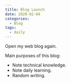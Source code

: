 ```yaml
---
title: Blog Launch
date: 2020-02-04
categories:
  - Blog
tags:
  - daily
---
```


Open my web blog again.

Main purposes of this blog:

- Note technical knowledge.
- Note daily learning.
- Random writing.

